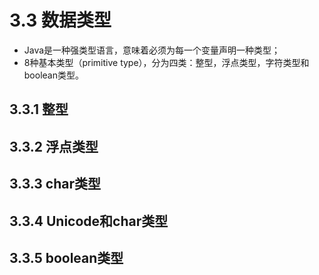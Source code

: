# 3.3 数据类型
- Java是一种强类型语言，意味着必须为每一个变量声明一种类型；
- 8种基本类型（primitive type），分为四类：整型，浮点类型，字符类型和boolean类型。
## 3.3.1 整型

## 3.3.2 浮点类型

## 3.3.3 char类型

## 3.3.4 Unicode和char类型

## 3.3.5 boolean类型
